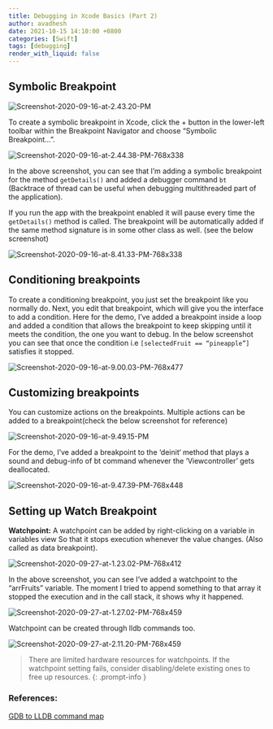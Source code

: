 ```yaml
---
title: Debugging in Xcode Basics (Part 2)
author: avadhesh
date: 2021-10-15 14:10:00 +0800
categories: [Swift]
tags: [debugging]
render_with_liquid: false
---
```


## Symbolic Breakpoint

![Screenshot-2020-09-16-at-2.43.20-PM](https://images.contentful.com/uhmar3aa2ux0/3kYIqKiWHmAd9EGk5fscus/12fd8bfdd5031eaa936e08473875d31f/Screenshot-2020-09-16-at-2.43.20-PM.png)

To create a symbolic breakpoint in Xcode, click the + button in the lower-left toolbar within the Breakpoint Navigator and choose “Symbolic Breakpoint…”.

![Screenshot-2020-09-16-at-2.44.38-PM-768x338](https://images.contentful.com/uhmar3aa2ux0/35cqQ6cVeXMJGCgvzfjQjx/b39b8cf0fa29029b8a4cce88fc5da63e/Screenshot-2020-09-16-at-2.44.38-PM-768x338.png)

In the above screenshot, you can see that I’m adding a symbolic breakpoint for the method `getDetails()` and added a debugger command `bt` (Backtrace of thread can be useful when debugging multithreaded part of the application).

If you run the app with the breakpoint enabled it will pause every time the `getDetails()` method is called. The breakpoint will be automatically added if the same method signature is in some other class as well. (see the below screenshot)

![Screenshot-2020-09-16-at-8.41.33-PM-768x338](https://images.contentful.com/uhmar3aa2ux0/28I9sj4pZbSuGWheTup67W/c11c91a8f80a7289dd3555f4effc6f88/Screenshot-2020-09-16-at-8.41.33-PM-768x338.png)

## Conditioning breakpoints

To create a conditioning breakpoint, you just set the breakpoint like you normally do. Next, you edit that breakpoint, which will give you the interface to add a condition. Here for the demo, I’ve added a breakpoint inside a loop and added a condition that allows the breakpoint to keep skipping until it meets the condition, the one you want to debug. In the below screenshot you can see that once the condition i.e `[selectedFruit == “pineapple”]` satisfies it stopped.

![Screenshot-2020-09-16-at-9.00.03-PM-768x477](https://images.contentful.com/uhmar3aa2ux0/1j7RhfkafQW4i0jxRJeOC4/4667023b9d4707fececf51383936f0c2/Screenshot-2020-09-16-at-9.00.03-PM-768x477.png)

## Customizing breakpoints

You can customize actions on the breakpoints. Multiple actions can be added to a breakpoint(check the below screenshot for reference)

![Screenshot-2020-09-16-at-9.49.15-PM](https://images.contentful.com/uhmar3aa2ux0/6xUTClxqXIOH8klMzrhZsH/a6baef7bb804becf54149987dac89ece/Screenshot-2020-09-16-at-9.49.15-PM.png)

For the demo, I’ve added a breakpoint to the ‘deinit‘ method that plays a sound and debug-info of bt command whenever the ‘Viewcontroller’ gets deallocated.

![Screenshot-2020-09-16-at-9.47.39-PM-768x448](https://images.contentful.com/uhmar3aa2ux0/1j52qHApYVpHozWt2zqd2f/48b3e491c9e60060af7b64272ec28d5c/Screenshot-2020-09-16-at-9.47.39-PM-768x448.png)

## Setting up Watch Breakpoint

__Watchpoint:__  A watchpoint can be added by right-clicking on a variable in variables view So that it stops execution whenever the value changes. (Also called as data breakpoint).

![Screenshot-2020-09-27-at-1.23.02-PM-768x412](https://images.contentful.com/uhmar3aa2ux0/65c2x7NMjn2XKnb1jsTuPZ/4dee1c4d3ab244f520e1d6c7ab91c568/Screenshot-2020-09-27-at-1.23.02-PM-768x412.png)

In the above screenshot, you can see I’ve added a watchpoint to the “arrFruits” variable. The moment I tried to append something to that array it stopped the execution and in the call stack, it shows why it happened.

![Screenshot-2020-09-27-at-1.27.02-PM-768x459](https://images.contentful.com/uhmar3aa2ux0/7KKUsKpb004a6XCxu2KSz2/4b1acd6f0ed514ec1b582d84e04ba83a/Screenshot-2020-09-27-at-1.27.02-PM-768x459.png)

Watchpoint can be created through lldb commands too.

![Screenshot-2020-09-27-at-2.11.20-PM-768x459](https://images.contentful.com/uhmar3aa2ux0/2DWO32yeBwDL99AY7cDjqB/c2e99048c74c8ad0f74063c1be9ae302/Screenshot-2020-09-27-at-2.11.20-PM-768x459.png)

> There are limited hardware resources for watchpoints. If the watchpoint setting fails, consider disabling/delete existing ones to free up resources.
{: .prompt-info }

### References:
[GDB to LLDB command map](https://lldb.llvm.org/use/map.html#)
